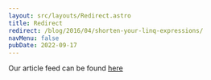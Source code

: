 ```yaml
---
layout: src/layouts/Redirect.astro
title: Redirect
redirect: /blog/2016/04/shorten-your-linq-expressions/
navMenu: false
pubDate: 2022-09-17
---
```

<div>
Our article feed can be found <a href="/blog/2016/04/shorten-your-linq-expressions/">here</a>
</div>
